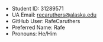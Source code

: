 - Student ID: 31289571
- UA Email: recaruthers@alaska.edu
- GitHub User: RafeCaruthers
- Preferred Name: Rafe
- Pronouns: He/Him

<!---
RafeCaruthers/RafeCaruthers is a ✨ special ✨ repository because its `README.md` (this file) appears on your GitHub profile.
You can click the Preview link to take a look at your changes.
--->
